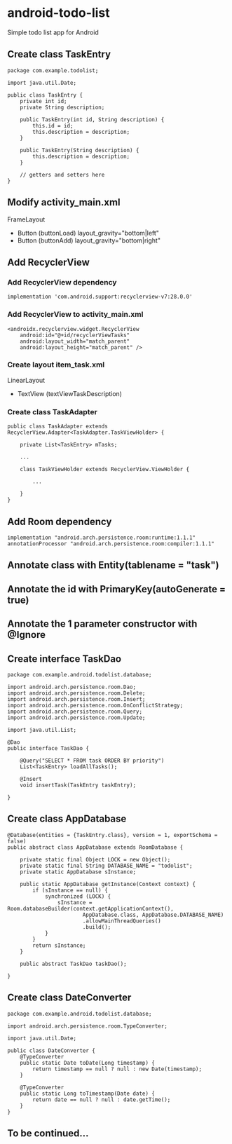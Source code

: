 # android-todo-list

Simple todo list app for Android

## Create class TaskEntry

    package com.example.todolist;

    import java.util.Date;

    public class TaskEntry {
        private int id;
        private String description;

        public TaskEntry(int id, String description) {
            this.id = id;
            this.description = description;
        }

        public TaskEntry(String description) {
            this.description = description;
        }

        // getters and setters here
    }

## Modify activity_main.xml

FrameLayout
- Button (buttonLoad) layout_gravity="bottom|left"
- Button (buttonAdd) layout_gravity="bottom|right"

## Add RecyclerView

### Add RecyclerView dependency

    implementation 'com.android.support:recyclerview-v7:28.0.0'

### Add RecyclerView to activity_main.xml

    <androidx.recyclerview.widget.RecyclerView
        android:id="@+id/recyclerViewTasks"
        android:layout_width="match_parent"
        android:layout_height="match_parent" />

### Create layout item_task.xml

LinearLayout
- TextView (textViewTaskDescription)

### Create class TaskAdapter
 
    public class TaskAdapter extends RecyclerView.Adapter<TaskAdapter.TaskViewHolder> {
    
        private List<TaskEntry> mTasks;
        
        ...
        
        class TaskViewHolder extends RecyclerView.ViewHolder {

            ...
            
        }
    }

## Add Room dependency

    implementation "android.arch.persistence.room:runtime:1.1.1"
    annotationProcessor "android.arch.persistence.room:compiler:1.1.1"

## Annotate class with Entity(tablename = "task")

## Annotate the id with PrimaryKey(autoGenerate = true)

## Annotate the 1 parameter constructor with @Ignore

## Create interface TaskDao

    package com.example.android.todolist.database;

    import android.arch.persistence.room.Dao;
    import android.arch.persistence.room.Delete;
    import android.arch.persistence.room.Insert;
    import android.arch.persistence.room.OnConflictStrategy;
    import android.arch.persistence.room.Query;
    import android.arch.persistence.room.Update;

    import java.util.List;

    @Dao
    public interface TaskDao {

        @Query("SELECT * FROM task ORDER BY priority")
        List<TaskEntry> loadAllTasks();

        @Insert
        void insertTask(TaskEntry taskEntry);

    }
    
## Create class AppDatabase

    @Database(entities = {TaskEntry.class}, version = 1, exportSchema = false)
    public abstract class AppDatabase extends RoomDatabase {

        private static final Object LOCK = new Object();
        private static final String DATABASE_NAME = "todolist";
        private static AppDatabase sInstance;

        public static AppDatabase getInstance(Context context) {
            if (sInstance == null) {
                synchronized (LOCK) {
                    sInstance = Room.databaseBuilder(context.getApplicationContext(),
                            AppDatabase.class, AppDatabase.DATABASE_NAME)
                            .allowMainThreadQueries()
                            .build();
                }
            }
            return sInstance;
        }

        public abstract TaskDao taskDao();

    }

## Create class DateConverter

    package com.example.android.todolist.database;

    import android.arch.persistence.room.TypeConverter;

    import java.util.Date;

    public class DateConverter {
        @TypeConverter
        public static Date toDate(Long timestamp) {
            return timestamp == null ? null : new Date(timestamp);
        }

        @TypeConverter
        public static Long toTimestamp(Date date) {
            return date == null ? null : date.getTime();
        }
    }
    
## To be continued...
